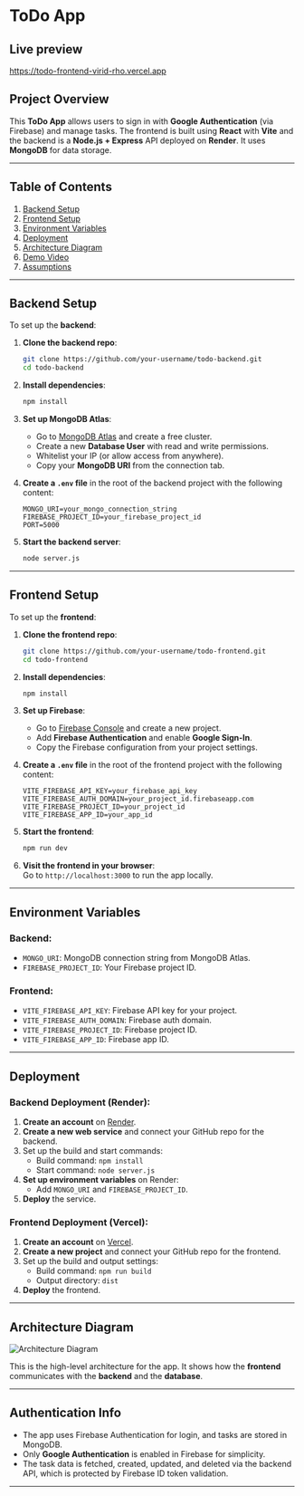 
# ToDo App

## Live preview
https://todo-frontend-virid-rho.vercel.app

## Project Overview

This **ToDo App** allows users to sign in with **Google Authentication** (via Firebase) and manage tasks. The frontend is built using **React** with **Vite** and the backend is a **Node.js + Express** API deployed on **Render**. It uses **MongoDB** for data storage.

---

## Table of Contents

1. [Backend Setup](#backend-setup)
2. [Frontend Setup](#frontend-setup)
3. [Environment Variables](#environment-variables)
4. [Deployment](#deployment)
5. [Architecture Diagram](#architecture-diagram)
6. [Demo Video](#demo-video)
7. [Assumptions](#assumptions)

---

## Backend Setup

To set up the **backend**:

1. **Clone the backend repo**:
   ```bash
   git clone https://github.com/your-username/todo-backend.git
   cd todo-backend
   ```

2. **Install dependencies**:
   ```bash
   npm install
   ```

3. **Set up MongoDB Atlas**:
   - Go to [MongoDB Atlas](https://www.mongodb.com/cloud/atlas) and create a free cluster.
   - Create a new **Database User** with read and write permissions.
   - Whitelist your IP (or allow access from anywhere).
   - Copy your **MongoDB URI** from the connection tab.

4. **Create a `.env` file** in the root of the backend project with the following content:
   ```env
   MONGO_URI=your_mongo_connection_string
   FIREBASE_PROJECT_ID=your_firebase_project_id
   PORT=5000
   ```

5. **Start the backend server**:
   ```bash
   node server.js
   ```

---

## Frontend Setup

To set up the **frontend**:

1. **Clone the frontend repo**:
   ```bash
   git clone https://github.com/your-username/todo-frontend.git
   cd todo-frontend
   ```

2. **Install dependencies**:
   ```bash
   npm install
   ```

3. **Set up Firebase**:
   - Go to [Firebase Console](https://console.firebase.google.com/) and create a new project.
   - Add **Firebase Authentication** and enable **Google Sign-In**.
   - Copy the Firebase configuration from your project settings.

4. **Create a `.env` file** in the root of the frontend project with the following content:
   ```env
   VITE_FIREBASE_API_KEY=your_firebase_api_key
   VITE_FIREBASE_AUTH_DOMAIN=your_project_id.firebaseapp.com
   VITE_FIREBASE_PROJECT_ID=your_project_id
   VITE_FIREBASE_APP_ID=your_app_id
   ```

5. **Start the frontend**:
   ```bash
   npm run dev
   ```

6. **Visit the frontend in your browser**:  
   Go to `http://localhost:3000` to run the app locally.

---

## Environment Variables

### Backend:
- `MONGO_URI`: MongoDB connection string from MongoDB Atlas.
- `FIREBASE_PROJECT_ID`: Your Firebase project ID.

### Frontend:
- `VITE_FIREBASE_API_KEY`: Firebase API key for your project.
- `VITE_FIREBASE_AUTH_DOMAIN`: Firebase auth domain.
- `VITE_FIREBASE_PROJECT_ID`: Firebase project ID.
- `VITE_FIREBASE_APP_ID`: Firebase app ID.

---

## Deployment

### Backend Deployment (Render):

1. **Create an account** on [Render](https://render.com).
2. **Create a new web service** and connect your GitHub repo for the backend.
3. Set up the build and start commands:
   - Build command: `npm install`
   - Start command: `node server.js`
4. **Set up environment variables** on Render:
   - Add `MONGO_URI` and `FIREBASE_PROJECT_ID`.
5. **Deploy** the service.

### Frontend Deployment (Vercel):

1. **Create an account** on [Vercel](https://vercel.com).
2. **Create a new project** and connect your GitHub repo for the frontend.
3. Set up the build and output settings:
   - Build command: `npm run build`
   - Output directory: `dist`
4. **Deploy** the frontend.

---

## Architecture Diagram

![Architecture Diagram](./architecture-diagram.png)

This is the high-level architecture for the app. It shows how the **frontend** communicates with the **backend** and the **database**.

---

## Authentication Info

- The app uses Firebase Authentication for login, and tasks are stored in MongoDB.
- Only **Google Authentication** is enabled in Firebase for simplicity.
- The task data is fetched, created, updated, and deleted via the backend API, which is protected by Firebase ID token validation.

---

